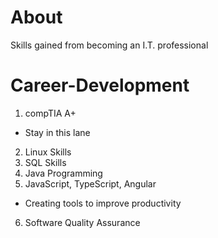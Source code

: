 # About 
Skills gained from becoming an I.T. professional 


# Career-Development

1. compTIA A+ 
- Stay in this lane 
2. Linux Skills 
3. SQL Skills
4. Java Programming 
5. JavaScript, TypeScript, Angular 
 - Creating tools to improve productivity 
6. Software Quality Assurance 

